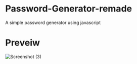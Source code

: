# Password-Generator-remade

A simple password generator using javascript

# Preveiw

![Screenshot (3)](https://user-images.githubusercontent.com/80886537/176933492-e790d7d7-45ff-49d6-89fa-472555830968.png)
